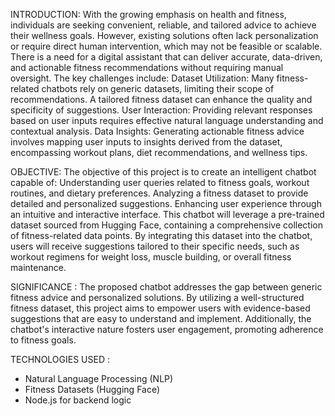 INTRODUCTION:
With the growing emphasis on health and fitness, individuals are seeking convenient, reliable, and tailored advice to achieve their wellness goals. 
However, existing solutions often lack personalization or require direct human intervention, which may not be feasible or scalable. 
There is a need for a digital assistant that can deliver accurate, data-driven, and actionable fitness recommendations without requiring manual oversight.
The key challenges include:
Dataset Utilization: Many fitness-related chatbots rely on generic datasets, limiting their scope of recommendations. A tailored fitness dataset can enhance the quality and specificity of suggestions.
User Interaction: Providing relevant responses based on user inputs requires effective natural language understanding and contextual analysis.
Data Insights: Generating actionable fitness advice involves mapping user inputs to insights derived from the dataset, encompassing workout plans, diet recommendations, and wellness tips.

OBJECTIVE:
The objective of this project is to create an intelligent chatbot capable of:
Understanding user queries related to fitness goals, workout routines, and dietary preferences.
Analyzing a fitness dataset to provide detailed and personalized suggestions.
Enhancing user experience through an intuitive and interactive interface.
This chatbot will leverage a pre-trained dataset sourced from Hugging Face, containing a comprehensive collection of fitness-related data points. By integrating this dataset into the 
chatbot, users will receive suggestions tailored to their specific needs, such as workout regimens for weight loss, muscle building, or overall fitness maintenance.

SIGNIFICANCE :
The proposed chatbot addresses the gap between generic fitness advice and personalized solutions. 
By utilizing a well-structured fitness dataset, this project aims to empower users with evidence-based suggestions that are easy to understand and implement. 
Additionally, the chatbot's interactive nature fosters user engagement, promoting adherence to fitness goals.

TECHNOLOGIES USED :
- Natural Language Processing (NLP)
- Fitness Datasets (Hugging Face)
- Node.js for backend logic



